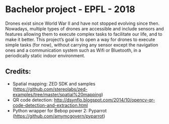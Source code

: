 # Bachelor project - EPFL - 2018

Drones exist since World War II and have not stopped evolving since then.
Nowadays, multiple types of drones are accessible and include sensors and features allowing them to execute complex tasks to facilitate our life, and to make it better.
This project’s goal is to open a way for drones to execute simple tasks (for now), without carrying any sensor except the navigation ones and a communication system such as Wifi or Bluetooth, in a periodically static indoor environment.

## Credits:
- Spatial mapping: ZED SDK and samples (https://github.com/stereolabs/zed-examples/tree/master/spatial%20mapping)
- QR code detection: http://dsynflo.blogspot.com/2014/10/opencv-qr-code-detection-and-extraction.html
- Python wrapper for Bebop power 2: Pyparrot (https://github.com/amymcgovern/pyparrot)
